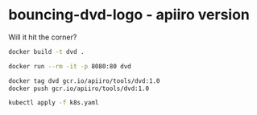 # bouncing-dvd-logo - apiiro version

Will it hit the corner?

```bash
docker build -t dvd .

docker run --rm -it -p 8080:80 dvd

docker tag dvd gcr.io/apiiro/tools/dvd:1.0
docker push gcr.io/apiiro/tools/dvd:1.0

kubectl apply -f k8s.yaml
```
